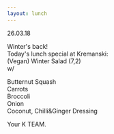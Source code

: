 ```yaml
---
layout: lunch
---
```


26.03.18

Winter's back!<br>Today's lunch special at Kremanski:<br>(Vegan) Winter Salad (7,2)<br>w/

Butternut Squash<br>Carrots<br>Broccoli<br>Onion<br>Coconut, Chilli&Ginger Dressing

Your K TEAM.